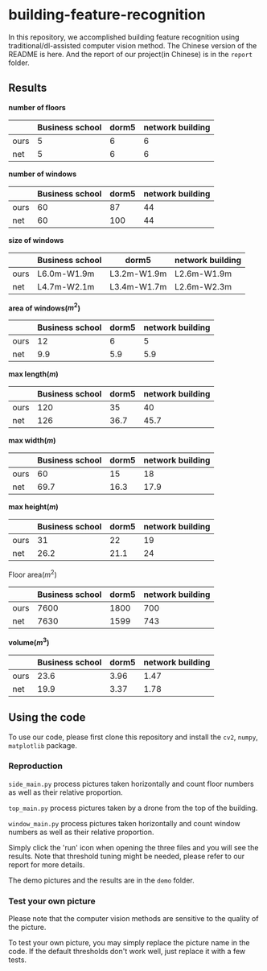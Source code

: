 # building-feature-recognition

In this repository, we accomplished building feature recognition using traditional/dl-assisted computer vision method. The Chinese version of the README is here. And the report of our project(in Chinese) is in the  `report` folder.

## Results

**number of floors**

|      | Business school | dorm5 | network building |
| ---- | --------------- | ----- | ---------------- |
| ours | 5               | 6     | 6                |
| net  | 5               | 6     | 6                |

**number of windows**

|      | Business school | dorm5 | network building |
| ---- | --------------- | ----- | ---------------- |
| ours | 60              | 87    | 44               |
| net  | 60              | 100   | 44               |

**size of windows**

|      | Business school | dorm5       | network building |
| ---- | --------------- | ----------- | ---------------- |
| ours | L6.0m-W1.9m     | L3.2m-W1.9m | L2.6m-W1.9m      |
| net  | L4.7m-W2.1m     | L3.4m-W1.7m | L2.6m-W2.3m      |

**area of windows($m^2$)**

|      | Business school | dorm5 | network building |
| ---- | --------------- | ----- | ---------------- |
| ours | 12              | 6     | 5                |
| net  | 9.9             | 5.9   | 5.9              |

**max length($m$)**

|      | Business school | dorm5 | network building |
| ---- | --------------- | ----- | ---------------- |
| ours | 120             | 35    | 40               |
| net  | 126             | 36.7  | 45.7             |

**max width($m$)**

|      | Business school | dorm5 | network building |
| ---- | --------------- | ----- | ---------------- |
| ours | 60              | 15    | 18               |
| net  | 69.7            | 16.3  | 17.9             |

**max height($m$)**

|      | Business school | dorm5 | network building |
| ---- | --------------- | ----- | ---------------- |
| ours | 31              | 22    | 19               |
| net  | 26.2            | 21.1  | 24               |

Floor area($m^2$)

|      | Business school | dorm5 | network building |
| ---- | --------------- | ----- | ---------------- |
| ours | 7600            | 1800  | 700              |
| net  | 7630            | 1599  | 743              |

**volume($m^3$)**

|      | Business school | dorm5 | network building |
| ---- | --------------- | ----- | ---------------- |
| ours | 23.6            | 3.96  | 1.47             |
| net  | 19.9            | 3.37  | 1.78             |

## Using the code

To use our code, please first clone this repository and install the `cv2`, `numpy`, `matplotlib` package.

### Reproduction

`side_main.py` process pictures taken horizontally and count floor numbers as well as their relative proportion.

`top_main.py` process pictures taken by a drone from the top of the building.

`window_main.py` process pictures taken horizontally and count window numbers as well as their relative proportion.

Simply click the 'run' icon when opening the three files and you will see the results. Note that threshold tuning might be needed, please refer to our report for more details.

The demo pictures and the results are in the `demo` folder.

### Test your own picture

Please note that the computer vision methods are sensitive to the quality of the picture.

To test your own picture, you may simply replace the picture name in the code. If the default thresholds don't work well, just replace it with a few tests.

